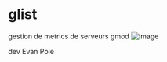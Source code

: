 # glist
gestion de metrics de serveurs gmod 
![image](https://github.com/EvanPole/glist/assets/53783383/03dc9901-cb76-4ecc-a40f-71cc17a73bbd)


dev Evan Pole
